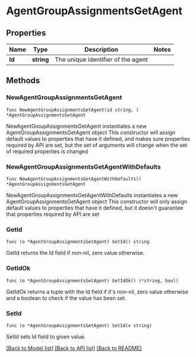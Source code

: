 # AgentGroupAssignmentsGetAgent

## Properties

Name | Type | Description | Notes
------------ | ------------- | ------------- | -------------
**Id** | **string** | The unique identifier of the agent | 

## Methods

### NewAgentGroupAssignmentsGetAgent

`func NewAgentGroupAssignmentsGetAgent(id string, ) *AgentGroupAssignmentsGetAgent`

NewAgentGroupAssignmentsGetAgent instantiates a new AgentGroupAssignmentsGetAgent object
This constructor will assign default values to properties that have it defined,
and makes sure properties required by API are set, but the set of arguments
will change when the set of required properties is changed

### NewAgentGroupAssignmentsGetAgentWithDefaults

`func NewAgentGroupAssignmentsGetAgentWithDefaults() *AgentGroupAssignmentsGetAgent`

NewAgentGroupAssignmentsGetAgentWithDefaults instantiates a new AgentGroupAssignmentsGetAgent object
This constructor will only assign default values to properties that have it defined,
but it doesn't guarantee that properties required by API are set

### GetId

`func (o *AgentGroupAssignmentsGetAgent) GetId() string`

GetId returns the Id field if non-nil, zero value otherwise.

### GetIdOk

`func (o *AgentGroupAssignmentsGetAgent) GetIdOk() (*string, bool)`

GetIdOk returns a tuple with the Id field if it's non-nil, zero value otherwise
and a boolean to check if the value has been set.

### SetId

`func (o *AgentGroupAssignmentsGetAgent) SetId(v string)`

SetId sets Id field to given value.



[[Back to Model list]](../README.md#documentation-for-models) [[Back to API list]](../README.md#documentation-for-api-endpoints) [[Back to README]](../README.md)


